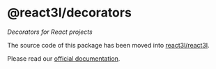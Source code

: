 @react3l/decorators
=====================
_Decorators for React projects_


The source code of this package has been moved into [react3l/react3l](https://github.com/react3l/react3l).


Please read our [official documentation](https://react3l.github.io).

